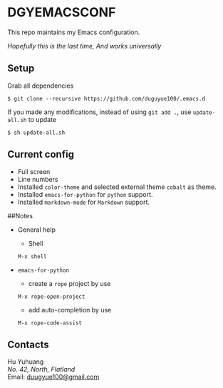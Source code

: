 DGYEMACSCONF
============

This repo maintains my Emacs configuration.

_Hopefully this is the last time, And works universally_

## Setup

Grab all dependencies

```
$ git clone --recursive https://github.com/duguyue100/.emacs.d
```

If you made any modifications, instead of using `git add .`, use `update-all.sh` to update
```
$ sh update-all.sh
```

## Current config

+ Full screen
+ Line numbers
+ Installed `color-theme` and selected external theme `cobalt` as theme.
+ Installed `emacs-for-python` for `python` support.
+ Installed `markdown-mode` for `Markdown` support.

##Notes

+ General help
   + Shell
   ```
   M-x shell
   ```

+ `emacs-for-python`
   + create a `rope` project by use
   ```
   M-x rope-open-project
   ```
   + add auto-completion by use
   ```
   M-x rope-code-assist
   ```

## Contacts

Hu Yuhuang  
_No. 42, North, Flatland_  
Email: duugyue100@gmail.com
